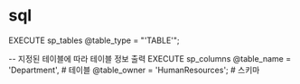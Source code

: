 # sql


EXECUTE sp_tables @table_type = "'TABLE'";

-- 지정된 테이블에 따라 테이블 정보 출력
EXECUTE sp_columns
  @table_name = 'Department',   # 테이블
  @table_owner = 'HumanResources';  # 스키마
